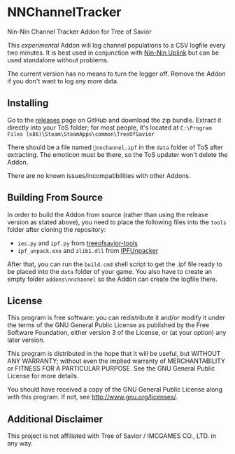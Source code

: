 # NNChannelTracker

Nin-Nin Channel Tracker Addon for Tree of Savior

This _experimental_ Addon will log channel populations to a CSV logfile every
two minutes. It is best used in conjunction with [Nin-Nin Uplink](https://github.com/ScorpicSavior/NinNinUplink)
but can be used standalone without problems.

The current version has no means to turn the logger off. Remove the Addon if you
don't want to log any more data.

## Installing

Go to the [releases](https://github.com/ScorpicSavior/NNChannelTracker/releases)
page on GitHub and download the zip bundle. Extract it directly into your ToS
folder; for most people, it's located at `C:\Program Files (x86)\Steam\SteamApps\common\TreeOfSavior`

There should be a file named `📜nnchannel.ipf` in the `data` folder of ToS
after extracting. The emoticon must be there, so the ToS updater won't delete
the Addon.

There are no known issues/incompatibilities with other Addons.

## Building From Source

In order to build the Addon from source (rather than using the release version
as stated above), you need to place the following files into the `tools` folder
after cloning the repository:

* `ies.py` and `ipf.py` from [treeofsavior-tools](https://github.com/TwoLaid/treeofsavior-tools)
* `ipf_unpack.exe` and `zlib1.dll` from [IPFUnpacker](https://github.com/r1emu/IPFUnpacker)

After that, you can run the `build.cmd` shell script to get the .ipf file ready
to be placed into the `data` folder of your game. You also have to create an
empty folder `addons\nnchannel` so the Addon can create the logfile there.

## License

This program is free software: you can redistribute it and/or modify
it under the terms of the GNU General Public License as published by
the Free Software Foundation, either version 3 of the License, or
(at your option) any later version.

This program is distributed in the hope that it will be useful,
but WITHOUT ANY WARRANTY; without even the implied warranty of
MERCHANTABILITY or FITNESS FOR A PARTICULAR PURPOSE.  See the
GNU General Public License for more details.

You should have received a copy of the GNU General Public License
along with this program.  If not, see <http://www.gnu.org/licenses/>.

## Additional Disclaimer

This project is not affiliated with Tree of Savior / IMCGAMES CO., LTD. in any way.
